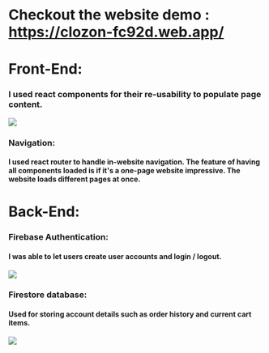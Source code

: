 # Checkout the website demo : https://clozon-fc92d.web.app/

# Front-End: 
### I used react components for their re-usability to populate page content. 
![](Front-End.gif)

### Navigation: 
#### I used react router to handle in-website navigation. The feature of having all components loaded is if it's a one-page website impressive. The website loads different pages at once.

# Back-End:

### Firebase Authentication: 
#### I was able to let users create user accounts and login / logout. 
![](Authentication.gif)

### Firestore database: 
#### Used for storing account details such as order history and current cart items.
![](Cart.gif)

